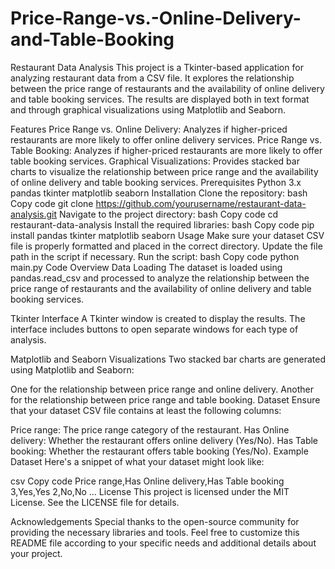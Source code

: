 # Price-Range-vs.-Online-Delivery-and-Table-Booking

Restaurant Data Analysis
This project is a Tkinter-based application for analyzing restaurant data from a CSV file. It explores the relationship between the price range of restaurants and the availability of online delivery and table booking services. The results are displayed both in text format and through graphical visualizations using Matplotlib and Seaborn.

Features
Price Range vs. Online Delivery: Analyzes if higher-priced restaurants are more likely to offer online delivery services.
Price Range vs. Table Booking: Analyzes if higher-priced restaurants are more likely to offer table booking services.
Graphical Visualizations: Provides stacked bar charts to visualize the relationship between price range and the availability of online delivery and table booking services.
Prerequisites
Python 3.x
pandas
tkinter
matplotlib
seaborn
Installation
Clone the repository:
bash
Copy code
git clone https://github.com/yourusername/restaurant-data-analysis.git
Navigate to the project directory:
bash
Copy code
cd restaurant-data-analysis
Install the required libraries:
bash
Copy code
pip install pandas tkinter matplotlib seaborn
Usage
Make sure your dataset CSV file is properly formatted and placed in the correct directory. Update the file path in the script if necessary.
Run the script:
bash
Copy code
python main.py
Code Overview
Data Loading
The dataset is loaded using pandas.read_csv and processed to analyze the relationship between the price range of restaurants and the availability of online delivery and table booking services.

Tkinter Interface
A Tkinter window is created to display the results. The interface includes buttons to open separate windows for each type of analysis.

Matplotlib and Seaborn Visualizations
Two stacked bar charts are generated using Matplotlib and Seaborn:

One for the relationship between price range and online delivery.
Another for the relationship between price range and table booking.
Dataset
Ensure that your dataset CSV file contains at least the following columns:

Price range: The price range category of the restaurant.
Has Online delivery: Whether the restaurant offers online delivery (Yes/No).
Has Table booking: Whether the restaurant offers table booking (Yes/No).
Example Dataset
Here's a snippet of what your dataset might look like:

csv
Copy code
Price range,Has Online delivery,Has Table booking
3,Yes,Yes
2,No,No
...
License
This project is licensed under the MIT License. See the LICENSE file for details.

Acknowledgements
Special thanks to the open-source community for providing the necessary libraries and tools.
Feel free to customize this README file according to your specific needs and additional details about your project.

